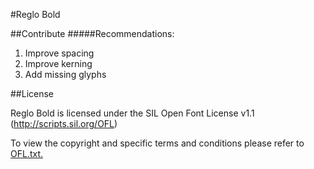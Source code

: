 #Reglo Bold

##Contribute
#####Recommendations:
1. Improve spacing
2. Improve kerning
3. Add missing glyphs

##License

Reglo Bold is licensed under the SIL Open Font License v1.1 (http://scripts.sil.org/OFL)

To view the copyright and specific terms and conditions please refer to [OFL.txt.](OFL.txt)

